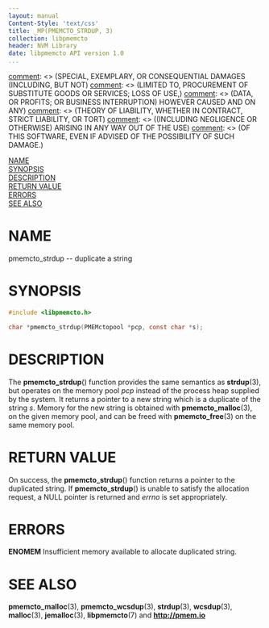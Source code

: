 ```yaml
---
layout: manual
Content-Style: 'text/css'
title: _MP(PMEMCTO_STRDUP, 3)
collection: libpmemcto
header: NVM Library
date: libpmemcto API version 1.0
...
```


[comment]: <> (Copyright 2017, Intel Corporation)

[comment]: <> (Redistribution and use in source and binary forms, with or without)
[comment]: <> (modification, are permitted provided that the following conditions)
[comment]: <> (are met:)
[comment]: <> (    * Redistributions of source code must retain the above copyright)
[comment]: <> (      notice, this list of conditions and the following disclaimer.)
[comment]: <> (    * Redistributions in binary form must reproduce the above copyright)
[comment]: <> (      notice, this list of conditions and the following disclaimer in)
[comment]: <> (      the documentation and/or other materials provided with the)
[comment]: <> (      distribution.)
[comment]: <> (    * Neither the name of the copyright holder nor the names of its)
[comment]: <> (      contributors may be used to endorse or promote products derived)
[comment]: <> (      from this software without specific prior written permission.)

[comment]: <> (THIS SOFTWARE IS PROVIDED BY THE COPYRIGHT HOLDERS AND CONTRIBUTORS)
[comment]: <> ("AS IS" AND ANY EXPRESS OR IMPLIED WARRANTIES, INCLUDING, BUT NOT)
[comment]: <> (LIMITED TO, THE IMPLIED WARRANTIES OF MERCHANTABILITY AND FITNESS FOR)
[comment]: <> (A PARTICULAR PURPOSE ARE DISCLAIMED. IN NO EVENT SHALL THE COPYRIGHT)
[comment]: <> (OWNER OR CONTRIBUTORS BE LIABLE FOR ANY DIRECT, INDIRECT, INCIDENTAL,)
[comment]: <> (SPECIAL, EXEMPLARY, OR CONSEQUENTIAL DAMAGES (INCLUDING, BUT NOT)
[comment]: <> (LIMITED TO, PROCUREMENT OF SUBSTITUTE GOODS OR SERVICES; LOSS OF USE,)
[comment]: <> (DATA, OR PROFITS; OR BUSINESS INTERRUPTION) HOWEVER CAUSED AND ON ANY)
[comment]: <> (THEORY OF LIABILITY, WHETHER IN CONTRACT, STRICT LIABILITY, OR TORT)
[comment]: <> ((INCLUDING NEGLIGENCE OR OTHERWISE) ARISING IN ANY WAY OUT OF THE USE)
[comment]: <> (OF THIS SOFTWARE, EVEN IF ADVISED OF THE POSSIBILITY OF SUCH DAMAGE.)

[comment]: <> (pmemcto_strdup.3 -- man page for libpmemcto)

[NAME](#name)<br />
[SYNOPSIS](#synopsis)<br />
[DESCRIPTION](#description)<br />
[RETURN VALUE](#return-value)<br />
[ERRORS](#errors)<br />
[SEE ALSO](#see-also)<br />


# NAME #

pmemcto_strdup -- duplicate a string


# SYNOPSIS #

```c
#include <libpmemcto.h>

char *pmemcto_strdup(PMEMctopool *pcp, const char *s);
```


# DESCRIPTION #

The **pmemcto_strdup**() function provides the same semantics as **strdup**(3),
but operates on the memory pool *pcp* instead of the process heap supplied
by the system.  It returns a pointer to a new string which is a duplicate
of the string *s*.  Memory for the new string is obtained with
**pmemcto_malloc**(3), on the given memory pool, and can be freed with
**pmemcto_free**(3) on the same memory pool.


# RETURN VALUE #

On success, the **pmemcto_strdup**() function returns a pointer to
the duplicated string.  If **pmemcto_strdup**() is unable to satisfy the
allocation request, a NULL pointer is returned and *errno* is set appropriately.


# ERRORS #

**ENOMEM** Insufficient memory available to allocate duplicated string.


# SEE ALSO #

**pmemcto_malloc**(3), **pmemcto_wcsdup**(3),
**strdup**(3), **wcsdup**(3), **malloc**(3),
**jemalloc**(3), **libpmemcto**(7) and **<http://pmem.io>**
